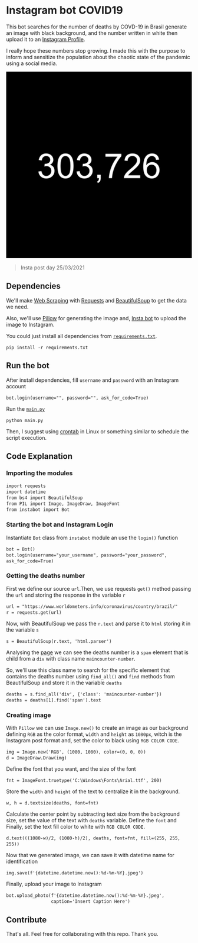 # Instagram bot COVID19

This bot searches for the number of deaths by COVD-19 in Brasil generate an image with black background, and the number written in white then upload it to an [Instagram Profile](https://www.instagram.com/covid19_mortes/).

I really hope these numbers stop growing. I made this with the purpose to inform and sensitize the population about the chaotic state of the pandemic using a social media.


![Insta post example](25-03-2021.jpeg)
>Insta post day 25/03/2021


## Dependencies
We'll make [Web Scraping](https://bit.ly/3qOY5Pa) with [Requests](https://pypi.org/project/requests/) and [BeautifulSoup](https://pypi.org/project/beautifulsoup4/) to get the data we need.

Also, we'll use [Pillow](https://pillow.readthedocs.io/en/stable/) for generating the image and, [Insta bot](https://pypi.org/project/instabot/) to upload the image to Instagram.

You could just install all dependencies from [``requirements.txt``](requirements.txt).

````Python3
pip install -r requirements.txt
````
## Run the bot
After install dependencies, fill ``username`` and ``password`` with an Instagram account

````Python3 
bot.login(username="", password="", ask_for_code=True)
````
Run the [``main.py``](main.py)
````Python3 
python main.py
````
Then, I suggest using [crontab](https://opensource.com/article/17/11/how-use-cron-linux) in Linux or something similar to schedule the script execution.


## Code Explanation


### Importing the modules

````Python3
import requests
import datetime
from bs4 import BeautifulSoup
from PIL import Image, ImageDraw, ImageFont
from instabot import Bot
````

### Starting the bot and Instagram Login
Instantiate ``Bot`` class from ``instabot`` module an use the ``login()`` function
````Python3
bot = Bot()
bot.login(username="your_username", password="your_password", ask_for_code=True)
````

### Getting the deaths number
First we define our source ``url``.Then, we use requests ``get()`` method passing the ``url`` and storing the response in the variable ``r``

````Python3
url = "https://www.worldometers.info/coronavirus/country/brazil/"
r = requests.get(url)
````

Now, with BeautifulSoup we pass the ``r.text`` and parse it to ``html`` storing it in the variable ``s``
````Python3
s = BeautifulSoup(r.text, 'html.parser')
````
Analysing the [page](https://www.worldometers.info/coronavirus/country/brazil/) we can see the deaths number is a ``span`` element that is child from a ``div`` with class name ``maincounter-number``.

So, we'll use this class name to search for the specific element that contains the deaths number using ``find_all()`` and ``find`` methods from BeautifulSoup and store it in the variable ``deaths``

````Python3
deaths = s.find_all('div', {'class': 'maincounter-number'})
deaths = deaths[1].find('span').text
````
### Creating image
With ``Pillow`` we can use ``Image.new()`` to create an image as our background defining ``RGB`` as the color format, ``width`` and ``height`` as ``1080px``, witch is the Instagram post format and, set the color to black using ``RGB COLOR CODE``.
````Python3
img = Image.new('RGB', (1080, 1080), color=(0, 0, 0))
d = ImageDraw.Draw(img)
````
Define the font that you want, and the size of the font
````Python3
fnt = ImageFont.truetype('C:\Windows\Fonts\Arial.ttf', 200)
````
Store the ``width`` and ``height`` of the text to centralize it in the background.
````Python3
w, h = d.textsize(deaths, font=fnt)
````
Calculate the center point by subtracting text size from the background size, set the value of the text with ``deaths`` variable. Define the ``font`` and Finally, set the text fill color to white with ``RGB COLOR CODE``.
````Python3
d.text(((1080-w)/2, (1080-h)/2), deaths, font=fnt, fill=(255, 255, 255))
````
Now that we generated image, we can save it with datetime name for identification
````Python3
img.save(f'{datetime.datetime.now():%d-%m-%Y}.jpeg')
````
Finally, upload your image to Instagram

````Python3
bot.upload_photo(f'{datetime.datetime.now():%d-%m-%Y}.jpeg', 
                 caption='Insert Caption Here')
````
## Contribute
That's all. Feel free for collaborating with this repo. Thank you.
